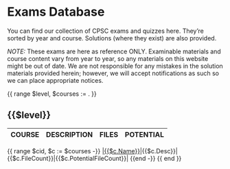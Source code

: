 # Exams Database

You can find our collection of CPSC exams and quizzes here. They’re sorted by year and course. Solutions (where they exist) are also provided.

*NOTE:* These exams are here as reference ONLY. Examinable materials and course content vary from year to year, so any materials on this website might be out of date. We are not responsible for any mistakes in the solution materials provided herein; however, we will accept notifications as such so we can place appropriate notices.

{{ range $level, $courses := . }}
## {{$level}}
|COURSE|DESCRIPTION|FILES|POTENTIAL|
|------|-----------|-----|---------|
{{ range $cid, $c := $courses -}}
|[{{$c.Name}}](./{{$cid}}/)|{{$c.Desc}}|{{$c.FileCount}}|{{$c.PotentialFileCount}}|
{{end -}}
{{ end }}
